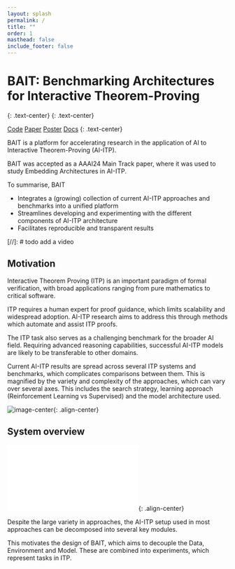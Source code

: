 ```yaml
---
layout: splash
permalink: /
title: ""
order: 1
masthead: false
include_footer: false
---
```

<p></p>

# BAIT: Benchmarking Architectures for Interactive Theorem-Proving
{: .text-center}
{: .text-center}

<a href="https://github.com/sean-lamont/bait" class="btn btn--primary">Code</a> <a href="#" class="btn btn--primary">Paper</a>
<a href="/bait/assets/img/poster.pdf" class="btn btn--primary">Poster</a> <a href="/bait/docs/" class="btn btn--primary">Docs</a>
{: .text-center}

BAIT is a platform for accelerating research in the application of AI to Interactive Theorem-Proving (AI-ITP). 

BAIT was accepted as a AAAI24 Main Track paper, where it was used to study Embedding Architectures in AI-ITP.

To summarise, BAIT
- Integrates a (growing) collection of current AI-ITP approaches and benchmarks into a unified platform
- Streamlines developing and experimenting with the different components of AI-ITP architecture
- Facilitates reproducible and transparent results


[//]: # todo add a video

## Motivation
Interactive Theorem Proving (ITP) is an important paradigm of formal verification,
with broad applications ranging from pure mathematics to critical software.

ITP requires a human expert for proof guidance, which limits scalability and widespread adoption.
AI-ITP research aims to address this through methods which automate and assist ITP proofs.

The ITP task also serves as a challenging benchmark for the broader AI field.
Requiring advanced reasoning capabilities, successful AI-ITP models are likely to be transferable to other domains.

Current AI-ITP results are spread across several ITP systems and benchmarks, which complicates comparisons between them.
This is magnified by the variety and complexity of the approaches, which can vary over several axes.
This includes the search strategy, learning approach (Reinforcement Learning vs Supervised) and the model architecture used.

![image-center](/assets/img/approaches.png){: .align-center}


## System overview
![image-center](/assets/img/aitp.pdf){: .align-center}

Despite the large variety in approaches, the AI-ITP setup used in most approaches can be decomposed into several key modules. 

This motivates the design of BAIT, which aims to decouple the Data, Environment and Model.
These are combined into experiments, which represent tasks in ITP.